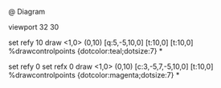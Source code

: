 

@ Diagram

  viewport 32 30

  set refy 10
  draw <1,0> (0,10) [q:5,-5,10,0] [t:10,0] [t:10,0]
  %drawcontrolpoints {dotcolor:teal;dotsize:7} *

  set refy 0
  set refx 0
  draw <1,0> (0,10) [c:3,-5,7,-5,10,0] [t:10,0]
  %drawcontrolpoints {dotcolor:magenta;dotsize:7} *


